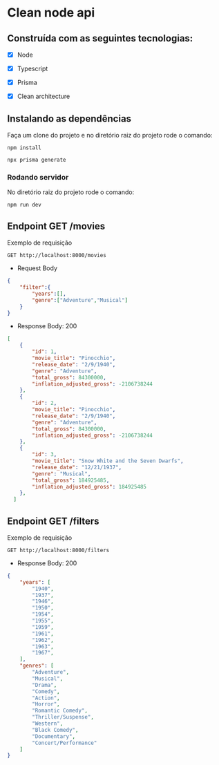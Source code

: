 # Clean node api

## Construída com as seguintes tecnologias:
- [x] Node 
- [x] Typescript 
- [x] Prisma
- [x] Clean architecture 

 
## Instalando as dependências

Faça um clone do projeto e no diretório raiz do projeto rode o comando:

```
npm install
```

```
npx prisma generate
```
### Rodando servidor

No diretório raiz do projeto rode o comando:

```
npm run dev
```

## Endpoint GET /movies

Exemplo de requisição 
```http
GET http://localhost:8000/movies
```

* Request Body


```json
{	
	"filter":{
		"years":[],
		"genre":["Adventure","Musical"]
	} 
}
```

* Response Body: 200

```json
[
	{
		"id": 1,
		"movie_title": "Pinocchio",
		"release_date": "2/9/1940",
		"genre": "Adventure",
		"total_gross": 84300000,
		"inflation_adjusted_gross": -2106738244
	},
	{
		"id": 2,
		"movie_title": "Pinocchio",
		"release_date": "2/9/1940",
		"genre": "Adventure",
		"total_gross": 84300000,
		"inflation_adjusted_gross": -2106738244
	},
	{
		"id": 3,
		"movie_title": "Snow White and the Seven Dwarfs",
		"release_date": "12/21/1937",
		"genre": "Musical",
		"total_gross": 184925485,
		"inflation_adjusted_gross": 184925485
	},
  ]
```


## Endpoint GET /filters

Exemplo de requisição 
```http
GET http://localhost:8000/filters
```


* Response Body: 200

```json
{
	"years": [
		"1940",
		"1937",
		"1946",
		"1950",
		"1954",
		"1955",
		"1959",
		"1961",
		"1962",
		"1963",
		"1967",
	],
	"genres": [
		"Adventure",
		"Musical",
		"Drama",
		"Comedy",
		"Action",
		"Horror",
		"Romantic Comedy",
		"Thriller/Suspense",
		"Western",
		"Black Comedy",
		"Documentary",
		"Concert/Performance"
	]
}
```
